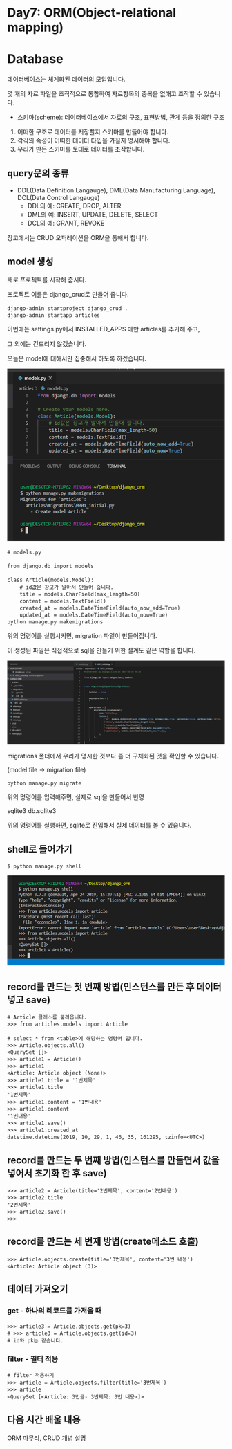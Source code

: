 # Day7: ORM(Object-relational mapping)

# Database

데이터베이스는 체계화된 데이터의 모임입니다.

몇 개의 자료 파일을 조직적으로 통합하여 자료항목의 중복을 없애고 조작할 수 있습니다.

- 스키마(scheme): 데이터베이스에서 자료의 구조, 표현방법, 관계 등을 정의한 구조

1. 어떠한 구조로 데이터를 저장할지 스키마를 만들어야 합니다.
2. 각각의 속성이 어떠한 데이터 타입을 가질지 명시해야 합니다.
3. 우리가 만든 스키마를 토대로 데이터를 조작합니다.

## query문의 종류

- DDL(Data Definition Langauge), DML(Data Manufacturing Language), DCL(Data Control Langauge)
  - DDL의 예: CREATE, DROP, ALTER
  - DML의 예: INSERT, UPDATE, DELETE, SELECT
  - DCL의 예: GRANT, REVOKE

장고에서는 CRUD 오퍼레이션을 ORM을 통해서 합니다.



## model 생성

새로 프로젝트를 시작해 줍시다.

프로젝트 이름은 django_crud로 만들어 줍니다.

```
django-admin startproject django_crud .
django-admin startapp articles
```

이번에는 settings.py에서 INSTALLED_APPS 에만 articles를 추가해 주고,

그 외에는 건드리지 않겠습니다.

오늘은 model에 대해서만 집중해서 하도록 하겠습니다.

[![image-20191029102459034](https://github.com/dwlim-nota/django-study/raw/main/day6-2/img/README/image-20191029102459034.png)](https://github.com/dwlim-nota/django-study/blob/main/day6-2/img/README/image-20191029102459034.png)

```
# models.py

from django.db import models

class Article(models.Model):
    # id값은 장고가 알아서 만들어 줍니다.
    title = models.CharField(max_length=50)
    content = models.TextField()
    created_at = models.DateTimeField(auto_now_add=True)
    updated_at = models.DateTimeField(auto_now=True)
python manage.py makemigrations
```

위의 명령어를 실행시키면, migration 파일이 만들어집니다.

이 생성된 파일은 직접적으로 sql을 만들기 위한 설계도 같은 역할을 합니다.

[![image-20191029102755445](https://github.com/dwlim-nota/django-study/raw/main/day6-2/img/README/image-20191029102755445.png)](https://github.com/dwlim-nota/django-study/blob/main/day6-2/img/README/image-20191029102755445.png)

migrations 폴더에서 우리가 명시한 것보다 좀 더 구체화된 것을 확인할 수 있습니다.

(model file -> migration file)

```
python manage.py migrate
```

위의 명령어를 입력해주면, 실제로 sql을 만들어서 반영

sqlite3 db.sqlite3

위의 명령어를 실행하면, sqlite로 진입해서 실제 데이터를 볼 수 있습니다.



## shell로 들어가기

```
$ python manage.py shell
```

[![image-20191029104455495](https://github.com/dwlim-nota/django-study/raw/main/day6-2/img/README/image-20191029104455495.png)](https://github.com/dwlim-nota/django-study/blob/main/day6-2/img/README/image-20191029104455495.png)

## record를 만드는 첫 번째 방법(인스턴스를 만든 후 데이터 넣고 save)

```
# Article 클래스를 불러옵니다.
>>> from articles.models import Article

# select * from <table>에 해당하는 명령어 입니다.
>>> Article.objects.all()
<QuerySet []>
>>> article1 = Article()
>>> article1
<Article: Article object (None)>
>>> article1.title = '1번제목'
>>> article1.title
'1번제목'
>>> article1.content = '1번내용'
>>> article1.content
'1번내용'
>>> article1.save()
>>> article1.created_at
datetime.datetime(2019, 10, 29, 1, 46, 35, 161295, tzinfo=<UTC>)
```

## record를 만드는 두 번째 방법(인스턴스를 만들면서 값을 넣어서 초기화 한 후 save)

```
>>> article2 = Article(title='2번제목', content='2번내용')
>>> article2.title
'2번제목'
>>> article2.save()
>>>
```

## record를 만드는 세 번재 방법(create메소드 호출)

```
>>> Article.objects.create(title='3번제목', content='3번 내용')
<Article: Article object (3)>
```



## 데이터 가져오기

### get - 하나의 레코드를 가져올 때

```
>>> article3 = Article.objects.get(pk=3)
# >>> article3 = Article.objects.get(id=3)
# id와 pk는 같습니다.
```

### filter - 필터 적용

```
# filter 적용하기
>>> article = Article.objects.filter(title='3번제목')
>>> article
<QuerySet [<Article: 3번글- 3번제목: 3번 내용>]>
```

## 다음 시간 배울 내용

ORM 마무리, CRUD 개념 설명